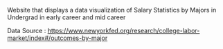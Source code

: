 Website that displays a data visualization of Salary Statistics by Majors in Undergrad in early career and mid career

Data Source : https://www.newyorkfed.org/research/college-labor-market/index#/outcomes-by-major

